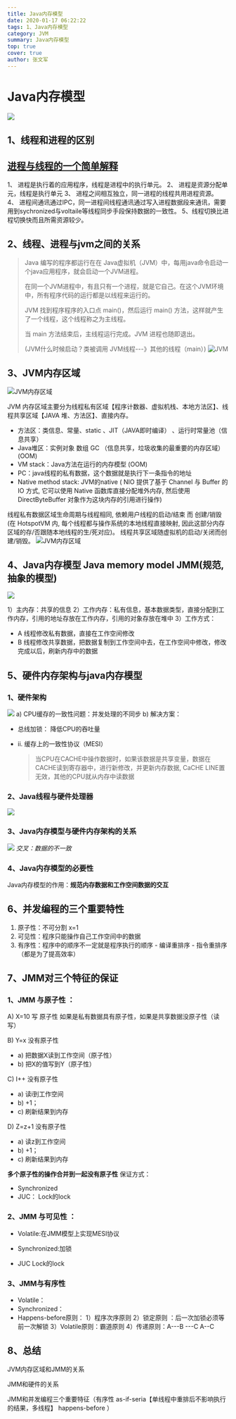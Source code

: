 ```yaml
---
title: Java内存模型
date: 2020-01-17 06:22:22
tags: 1、Java内存模型
category: JVM
summary: Java内存模型
top: true
cover: true
author: 张文军
---
```

# Java内存模型

![](/images/favicon.png)

## 1、线程和进程的区别

   [进程与线程的一个简单解释](http://www.ruanyifeng.com/blog/2013/04/processes_and_threads.html)
   ----
   1、 进程是执行着的应用程序，线程是进程中的执行单元。
   2、 进程是资源分配单元，线程是执行单元
   3、 进程之间相互独立，同一进程的线程共用进程资源。
   4、 进程间通讯通过IPC，同一进程间线程通讯通过写入进程数据段来通讯，需要用到sychronized与voltaile等线程同步手段保持数据的一致性。
   5、线程切换比进程切换快而且所需资源较少。


## 2、线程、进程与jvm之间的关系

 > Java 编写的程序都运行在在 Java虚拟机（JVM）中，每用java命令启动一个java应用程序，就会启动一个JVM进程。
 > 
 > 在同一个JVM进程中，有且只有一个进程，就是它自己。在这个JVM环境中，所有程序代码的运行都是以线程来运行的。
 > 
 > JVM 找到程序程序的入口点 main()，然后运行 main() 方法，这样就产生了一个线程，这个线程称之为主线程。
 > 
 > 当 main 方法结束后，主线程运行完成。JVM 进程也随即退出。
 > 
 > 
 > (JVM什么时候启动？类被调用    JVM线程---》其他的线程（main）)
![JVM](https://zhangwenjun-1258908231.cos.ap-nanjing.myqcloud.com/njauit/1587851385.png)

## 3、JVM内存区域
![JVM内存区域](https://zhangwenjun-1258908231.cos.ap-nanjing.myqcloud.com/njauit/1587851785.png)

JVM 内存区域主要分为线程私有区域【程序计数器、虚拟机栈、本地方法区】、线程共享区域【JAVA 堆、方法区】、直接内存。

- 方法区：类信息、常量、static 、JIT（JAVA即时编译） 、运行时常量池（信息共享）
- Java堆区：实例对象  数组  GC   （信息共享，垃圾收集的最重要的内存区域）   (OOM)
- VM stack：Java方法在运行的内存模型   (OOM)
- PC：java线程的私有数据，这个数据就是执行下一条指令的地址
- Native method stack:  JVM的native ( NIO 提供了基于 Channel 与 Buffer 的 IO 方式, 它可以使用 Native 函数库直接分配堆外内存, 然后使用DirectByteBuffer 对象作为这块内存的引用进行操作)

线程私有数据区域生命周期与线程相同, 依赖用户线程的启动/结束 而 创建/销毁(在 HotspotVM 内, 每个线程都与操作系统的本地线程直接映射, 因此这部分内存区域的存/否跟随本地线程的生/死对应)。
线程共享区域随虚拟机的启动/关闭而创建/销毁。
![JVM内存区域](https://zhangwenjun-1258908231.cos.ap-nanjing.myqcloud.com/njauit/1587852337.png)

## 4、Java内存模型   Java memory model   JMM(规范,抽象的模型) 

![](http://myblog-1258908231.cos.ap-shanghai.myqcloud.com/Java%E5%86%85%E5%AD%98%E6%A8%A1%E5%9E%8B/20200119030815740.png)

  1）主内存：共享的信息
  2）工作内存：私有信息，基本数据类型，直接分配到工作内存，引用的地址存放在工作内存，引用的对象存放在堆中
  3）工作方式：
   - A  线程修改私有数据，直接在工作空间修改
   -  B  线程修改共享数据，把数据复制到工作空间中去，在工作空间中修改，修改完成以后，刷新内存中的数据

## 5、硬件内存架构与java内存模型

### 1、硬件架构
   ![](http://myblog-1258908231.cos.ap-shanghai.myqcloud.com/Java%E5%86%85%E5%AD%98%E6%A8%A1%E5%9E%8B/20200119033806019.png)
   a)	CPU缓存的一致性问题：并发处理的不同步
   b)	解决方案：
   - 	总线加锁： 降低CPU的吞吐量
   - ii.	缓存上的一致性协议（MESI）

     >当CPU在CACHE中操作数据时，如果该数据是共享变量，数据在CACHE读到寄存器中，进行新修改，并更新内存数据, CaCHE  LINE置无效，其他的CPU就从内存中读数据

### 2、Java线程与硬件处理器
![](http://myblog-1258908231.cos.ap-shanghai.myqcloud.com/Java%E5%86%85%E5%AD%98%E6%A8%A1%E5%9E%8B/20200119035148842.png)

### 3、Java内存模型与硬件内存架构的关系
![](http://myblog-1258908231.cos.ap-shanghai.myqcloud.com/Java%E5%86%85%E5%AD%98%E6%A8%A1%E5%9E%8B/20200119035324519.png)
 *交叉：数据的不一致*

### 4、Java内存模型的必要性
   Java内存模型的作用：**规范内存数据和工作空间数据的交互**


## 6、并发编程的三个重要特性

  1. 原子性：不可分割 x=1
  2. 可见性：程序只能操作自己工作空间中的数据
  3. 有序性：程序中的顺序不一定就是程序执行的顺序
    - 编译重排序
    - 指令重排序
      （都是为了提高效率）

## 7、JMM对三个特征的保证

### 1、JMM 与原子性 ：
A) X=10  写  原子性   如果是私有数据具有原子性，如果是共享数据没原子性（读写）  

B) Y=x  没有原子性
   -  a)	 把数据X读到工作空间（原子性）
   -  b)	 把X的值写到Y（原子性）

C) I++ 没有原子性
   -  a)	读i到工作空间
   -  b)	+1；
   -  c)	刷新结果到内存

D) Z=z+1 没有原子性
   -  a)	读z到工作空间
   -  b)	+1；
   -  c)	刷新结果到内存

**多个原子性的操作合并到一起没有原子性**
 保证方式：
 - Synchronized
 - JUC： Lock的lock

### 2、JMM 与可见性 ：

- Volatile:在JMM模型上实现MESI协议

- Synchronized:加锁

- JUC    Lock的lock

### 3、JMM与有序性

- Volatile：
- Synchronized：
- Happens-before原则：
    1）程序次序原则
    2）锁定原则  ：后一次加锁必须等前一次解锁
    3）Volatile原则：霸道原则
    4）传递原则：A---B ---C    A--C



## 8、总结

JVM内存区域和JMM的关系

JMM和硬件的关系

JMM和并发编程三个重要特征（有序性  as-if-seria【单线程中重排后不影响执行的结果，多线程】   happens-before  ）


